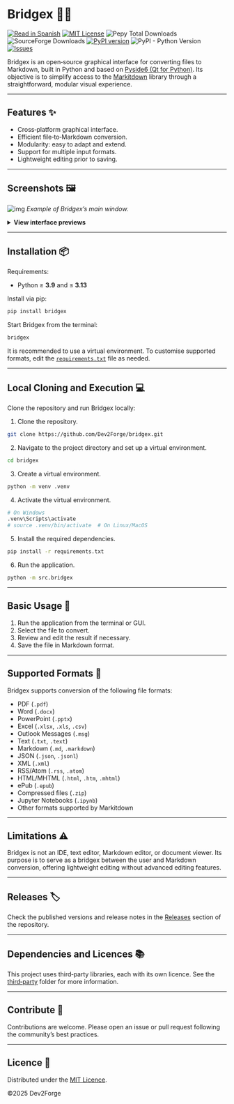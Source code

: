 # Bridgex 🌉🐍

[![Read in Spanish](https://img.shields.io/badge/read%20in-ES-red?logo=github)](https://github.com/Dev2Forge/bridgex/blob/main/translations/README_ES.md) [![MIT License](https://img.shields.io/badge/license-MIT-blue.svg)](./LICENSE) ![Pepy Total Downloads](https://img.shields.io/pepy/dt/bridgex?label=pypi-downloads) ![SourceForge Downloads](https://img.shields.io/sourceforge/dt/bridgex?label=sourceforfe-downloads) [![PyPI version](https://img.shields.io/pypi/v/bridgex?label=bridgex)](https://pypi.org/project/bridgex/) ![PyPI - Python Version](https://img.shields.io/pypi/pyversions/bridgex) [![Issues](https://img.shields.io/github/issues/Dev2Forge/bridgex)](https://github.com/Dev2Forge/bridgex/issues)

Bridgex is an open‑source graphical interface for converting files to Markdown, built in Python and based on [Pyside6 (Qt for Python)](https://doc.qt.io/qtforpython-6/). Its objective is to simplify access to the [Markitdown](https://github.com/microsoft/markitdown) library through a straightforward, modular visual experience.

---

## Features ✨

* Cross‑platform graphical interface.
* Efficient file‑to‑Markdown conversion.
* Modularity: easy to adapt and extend.
* Support for multiple input formats.
* Lightweight editing prior to saving.

---

## Screenshots 🖼️

![img](https://cdn.jsdelivr.net/gh/tutosrive/images-projects-srm-trg@main/dev2forge/pymd/bridgex/preview-1-main.png)
*Example of Bridgex’s main window.*

<details>
<summary><strong>View interface previews</strong></summary>

<br>

|     Name     | Preview |
|:----------------:|:---------------------:|
| Open File | ![img](https://cdn.jsdelivr.net/gh/tutosrive/images-projects-srm-trg@main/dev2forge/pymd/bridgex/preview-2-openfile.png) |
| Mini Editor | ![img](https://cdn.jsdelivr.net/gh/tutosrive/images-projects-srm-trg@main/dev2forge/pymd/bridgex/preview-3-minieditor.png) |
| Convert | ![img](https://cdn.jsdelivr.net/gh/tutosrive/images-projects-srm-trg@main/dev2forge/pymd/bridgex/preview-4-convert.png) |
| Change Language | ![img](https://cdn.jsdelivr.net/gh/tutosrive/images-projects-srm-trg@main/dev2forge/pymd/bridgex/preview-5-languagechange.png) |

</details>

---

## Installation 📦

Requirements:

* Python ≥ **3.9** and ≤ **3.13**

Install via pip:

```sh
pip install bridgex
```

Start Bridgex from the terminal:

```sh
bridgex
```

It is recommended to use a virtual environment. To customise supported formats, edit the [`requirements.txt`](https://github.com/Dev2Forge/bridgex/blob/main/requirements.txt) file as needed.

---

## Local Cloning and Execution 💻

Clone the repository and run Bridgex locally:

1. Clone the repository.

```sh
git clone https://github.com/Dev2Forge/bridgex.git
```

2. Navigate to the project directory and set up a virtual environment.
```sh
cd bridgex
```
3. Create a virtual environment.

```sh
python -m venv .venv
```

4. Activate the virtual environment.

```sh
# On Windows
.venv\Scripts\activate
# source .venv/bin/activate  # On Linux/MacOS
```

5. Install the required dependencies.

```sh
pip install -r requirements.txt
```

6. Run the application.

```sh
python -m src.bridgex
```

---

## Basic Usage 🚀

1. Run the application from the terminal or GUI.
2. Select the file to convert.
3. Review and edit the result if necessary.
4. Save the file in Markdown format.

---

## Supported Formats 📂

Bridgex supports conversion of the following file formats:

* PDF (`.pdf`)
* Word (`.docx`)
* PowerPoint (`.pptx`)
* Excel (`.xlsx`, `.xls`, `.csv`)
* Outlook Messages (`.msg`)
* Text (`.txt`, `.text`)
* Markdown (`.md`, `.markdown`)
* JSON (`.json`, `.jsonl`)
* XML (`.xml`)
* RSS/Atom (`.rss`, `.atom`)
* HTML/MHTML (`.html`, `.htm`, `.mhtml`)
* ePub (`.epub`)
* Compressed files (`.zip`)
* Jupyter Notebooks (`.ipynb`)
* Other formats supported by Markitdown

---

## Limitations ⚠️

Bridgex is not an IDE, text editor, Markdown editor, or document viewer. Its purpose is to serve as a bridgex between the user and Markdown conversion, offering lightweight editing without advanced editing features.

---

## Releases 🏷️

Check the published versions and release notes in the [Releases](https://github.com/Dev2Forge/bridgex/releases) section of the repository.

---

## Dependencies and Licences 📚

This project uses third‑party libraries, each with its own licence. See the [third‑party](https://github.com/Dev2Forge/bridgex/tree/main/third-party/) folder for more information.

---

## Contribute 🤝

Contributions are welcome. Please open an issue or pull request following the community’s best practices.

---

## Licence 📄

Distributed under the [MIT Licence](https://github.com/Dev2Forge/bridgex/blob/main/LICENSE).

©2025 Dev2Forge
